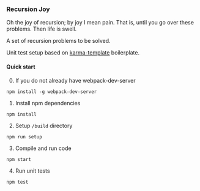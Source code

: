 ### Recursion Joy

Oh the joy of recursion; by joy I mean pain. That is, until you go over these problems. Then life is swell.

A set of recursion problems to be solved.

Unit test setup based on [karma-template](https://github.com/hzhu/karma-template) boilerplate.

#### Quick start
0) If you do not already have webpack-dev-server
```
npm install -g webpack-dev-server
```

1) Install npm dependencies
```
npm install
```

2) Setup `/build` directory
```
npm run setup
```

3) Compile and run code
```
npm start
```

4) Run unit tests
```
npm test
```